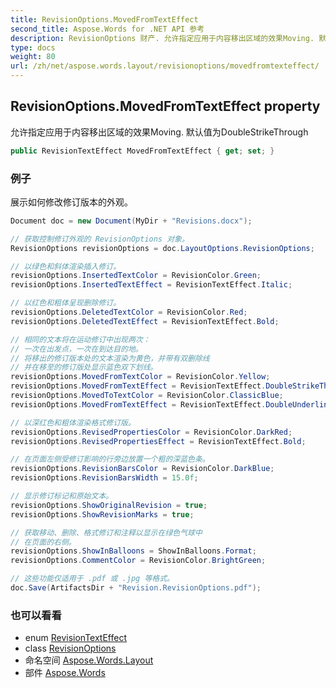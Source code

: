 ```yaml
---
title: RevisionOptions.MovedFromTextEffect
second_title: Aspose.Words for .NET API 参考
description: RevisionOptions 财产. 允许指定应用于内容移出区域的效果Moving. 默认值为DoubleStrikeThrough
type: docs
weight: 80
url: /zh/net/aspose.words.layout/revisionoptions/movedfromtexteffect/
---
```

## RevisionOptions.MovedFromTextEffect property

允许指定应用于内容移出区域的效果Moving. 默认值为DoubleStrikeThrough

```csharp
public RevisionTextEffect MovedFromTextEffect { get; set; }
```

### 例子

展示如何修改修订版本的外观。

```csharp
Document doc = new Document(MyDir + "Revisions.docx");

// 获取控制修订外观的 RevisionOptions 对象。
RevisionOptions revisionOptions = doc.LayoutOptions.RevisionOptions;

// 以绿色和斜体渲染插入修订。
revisionOptions.InsertedTextColor = RevisionColor.Green;
revisionOptions.InsertedTextEffect = RevisionTextEffect.Italic;

// 以红色和粗体呈现删除修订。
revisionOptions.DeletedTextColor = RevisionColor.Red;
revisionOptions.DeletedTextEffect = RevisionTextEffect.Bold;

// 相同的文本将在运动修订中出现两次：
// 一次在出发点，一次在到达目的地。
// 将移出的修订版本处的文本渲染为黄色，并带有双删除线
// 并在移至的修订版处显示蓝色双下划线。
revisionOptions.MovedFromTextColor = RevisionColor.Yellow;
revisionOptions.MovedFromTextEffect = RevisionTextEffect.DoubleStrikeThrough;
revisionOptions.MovedToTextColor = RevisionColor.ClassicBlue;
revisionOptions.MovedFromTextEffect = RevisionTextEffect.DoubleUnderline;

// 以深红色和粗体渲染格式修订版。
revisionOptions.RevisedPropertiesColor = RevisionColor.DarkRed;
revisionOptions.RevisedPropertiesEffect = RevisionTextEffect.Bold;

// 在页面左侧受修订影响的行旁边放置一个粗的深蓝色条。
revisionOptions.RevisionBarsColor = RevisionColor.DarkBlue;
revisionOptions.RevisionBarsWidth = 15.0f;

// 显示修订标记和原始文本。
revisionOptions.ShowOriginalRevision = true;
revisionOptions.ShowRevisionMarks = true;

// 获取移动、删除、格式修订和注释以显示在绿色气球中
// 在页面的右侧。
revisionOptions.ShowInBalloons = ShowInBalloons.Format;
revisionOptions.CommentColor = RevisionColor.BrightGreen;

// 这些功能仅适用于 .pdf 或 .jpg 等格式。
doc.Save(ArtifactsDir + "Revision.RevisionOptions.pdf");
```

### 也可以看看

* enum [RevisionTextEffect](../../revisiontexteffect/)
* class [RevisionOptions](../)
* 命名空间 [Aspose.Words.Layout](../../revisionoptions/)
* 部件 [Aspose.Words](../../../)


